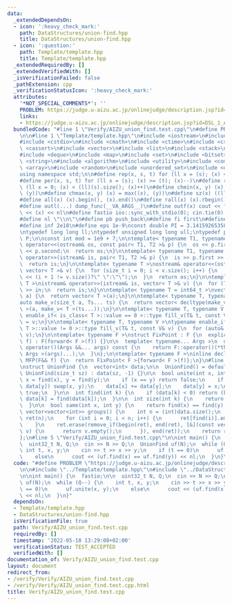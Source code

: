 ```yaml
---
data:
  _extendedDependsOn:
  - icon: ':heavy_check_mark:'
    path: DataStructures/union-find.hpp
    title: DataStructures/union-find.hpp
  - icon: ':question:'
    path: Template/template.hpp
    title: Template/template.hpp
  _extendedRequiredBy: []
  _extendedVerifiedWith: []
  _isVerificationFailed: false
  _pathExtension: cpp
  _verificationStatusIcon: ':heavy_check_mark:'
  attributes:
    '*NOT_SPECIAL_COMMENTS*': ''
    PROBLEM: https://judge.u-aizu.ac.jp/onlinejudge/description.jsp?id=DSL_1_A
    links:
    - https://judge.u-aizu.ac.jp/onlinejudge/description.jsp?id=DSL_1_A
  bundledCode: "#line 1 \"Verify/AIZU_union_find.test.cpp\"\n#define PROBLEM \"https://judge.u-aizu.ac.jp/onlinejudge/description.jsp?id=DSL_1_A\"\
    \n\n#line 1 \"Template/template.hpp\"\n#include <iostream>\n#include <iomanip>\n\
    #include <cstdio>\n#include <cmath>\n#include <ctime>\n#include <cstdlib>\n#include\
    \ <cassert>\n#include <vector>\n#include <list>\n#include <stack>\n#include <queue>\n\
    #include <deque>\n#include <map>\n#include <set>\n#include <bitset>\n#include\
    \ <string>\n#include <algorithm>\n#include <utility>\n#include <complex>\n#include\
    \ <array>\n#include <random>\n#include <unordered_set>\n#include <unordered_map>\n\
    using namespace std;\n\n#define rep(x, s, t) for (ll x = (s); (x) <= (t); (x)++)\n\
    #define per(x, s, t) for (ll x = (s); (x) >= (t); (x)--)\n#define reps(x, s) for\
    \ (ll x = 0; (x) < (ll)(s).size(); (x)++)\n#define chmin(x, y) (x) = min((x),\
    \ (y))\n#define chmax(x, y) (x) = max((x), (y))\n#define sz(x) ((ll)(x).size())\n\
    #define all(x) (x).begin(), (x).end()\n#define rall(x) (x).rbegin(), (x).rend()\n\
    #define outl(...) dump_func(__VA_ARGS__)\n#define outf(x) cout << fixed << setprecision(16)\
    \ << (x) << nl\n#define fastio ios::sync_with_stdio(0); cin.tie(0); cout.tie(0)\n\
    #define nl \"\\n\"\n#define pb push_back\n#define fi first\n#define se second\n\
    #define inf 2e18\n#define eps 1e-9\nconst double PI = 3.1415926535897932384626433;\n\
    \ntypedef long long ll;\ntypedef unsigned long long ull;\ntypedef pair<ll, ll>\
    \ P;\n\nconst int mod = 1e9 + 7;\n\ntemplate< typename T1, typename T2 >\nostream&\
    \ operator<<(ostream& os, const pair< T1, T2 >& p) {\n  os << p.first << \" \"\
    \ << p.second;\n  return os;\n}\n\ntemplate< typename T1, typename T2 >\nistream&\
    \ operator>>(istream& is, pair< T1, T2 >& p) {\n  is >> p.first >> p.second;\n\
    \  return is;\n}\n\ntemplate< typename T >\nostream& operator<<(ostream& os, const\
    \ vector< T >& v) {\n  for (size_t i = 0; i < v.size(); i++) {\n    os << v[i]\
    \ << (i + 1 != v.size()?\" \":\"\");\n  }\n  return os;\n}\n\ntemplate< typename\
    \ T >\nistream& operator>>(istream& is, vector< T >& v) {\n  for (T& in : v) is\
    \ >> in;\n  return is;\n}\n\ntemplate< typename T = int64_t >\nvector< T > make_v(size_t\
    \ a) {\n  return vector< T >(a);\n}\n\ntemplate< typename T, typename... Ts >\n\
    auto make_v(size_t a, Ts... ts) {\n  return vector< decltype(make_v< T >(ts...))\
    \ >(a, make_v< T >(ts...));\n}\n\ntemplate< typename T, typename V >\ntypename\
    \ enable_if< is_class< T >::value == 0 >::type fill_v(T& t, const V& v) {\n  t\
    \ = v;\n}\n\ntemplate< typename T, typename V >\ntypename enable_if< is_class<\
    \ T >::value != 0 >::type fill_v(T& t, const V& v) {\n  for (auto& e : t) fill_v(e,\
    \ v);\n}\n\ntemplate< typename F >\nstruct FixPoint : F {\n  explicit FixPoint(F&&\
    \ f) : F(forward< F >(f)) {}\n\n  template< typename... Args >\n  decltype(auto)\
    \ operator()(Args &&... args) const {\n    return F::operator()(*this, forward<\
    \ Args >(args)...);\n  }\n};\n\ntemplate< typename F >\ninline decltype(auto)\
    \ MFP(F&& f) {\n  return FixPoint< F >{forward< F >(f)};\n}\n#line 1 \"DataStructures/union-find.hpp\"\
    \nstruct UnionFind {\n  vector<int> data;\n\n  UnionFind() = default;\n\n  explicit\
    \ UnionFind(size_t sz) : data(sz, -1) {}\n\n  bool unite(int x, int y) {\n   \
    \ x = find(x), y = find(y);\n    if (x == y) return false;\n    if (data[x] >\
    \ data[y]) swap(x, y);\n    data[x] += data[y];\n    data[y] = x;\n    return\
    \ true;\n  }\n\n  int find(int k) {\n    if (data[k] < 0) return (k);\n    return\
    \ data[k] = find(data[k]);\n  }\n\n  int size(int k) {\n    return -data[find(k)];\n\
    \  }\n\n  bool same(int x, int y) {\n    return find(x) == find(y);\n  }\n\n \
    \ vector<vector<int>> groups() {\n    int n = (int)data.size();\n    vector<vector<int>>\
    \ ret(n);\n    for (int i = 0; i < n; i++) {\n      ret[find(i)].emplace_back(i);\n\
    \    }\n    ret.erase(remove_if(begin(ret), end(ret), [&](const vector< int >&\
    \ v) {\n      return v.empty();\n      }), end(ret));\n    return ret;\n  }\n\
    };\n#line 5 \"Verify/AIZU_union_find.test.cpp\"\n\nint main() {\n  fastio;\n\n\
    \  uint32_t N, Q;\n  cin >> N >> Q;\n  UnionFind uf(N);\n  while (Q--) {\n   \
    \ int t, x, y;\n    cin >> t >> x >> y;\n    if (t == 0)\n      uf.unite(x, y);\n\
    \    else\n      cout << (uf.find(x) == uf.find(y)) << nl;\n  }\n}\n"
  code: "#define PROBLEM \"https://judge.u-aizu.ac.jp/onlinejudge/description.jsp?id=DSL_1_A\"\
    \n\n#include \"../Template/template.hpp\"\n#include \"../DataStructures/union-find.hpp\"\
    \n\nint main() {\n  fastio;\n\n  uint32_t N, Q;\n  cin >> N >> Q;\n  UnionFind\
    \ uf(N);\n  while (Q--) {\n    int t, x, y;\n    cin >> t >> x >> y;\n    if (t\
    \ == 0)\n      uf.unite(x, y);\n    else\n      cout << (uf.find(x) == uf.find(y))\
    \ << nl;\n  }\n}"
  dependsOn:
  - Template/template.hpp
  - DataStructures/union-find.hpp
  isVerificationFile: true
  path: Verify/AIZU_union_find.test.cpp
  requiredBy: []
  timestamp: '2022-05-18 13:29:08+02:00'
  verificationStatus: TEST_ACCEPTED
  verifiedWith: []
documentation_of: Verify/AIZU_union_find.test.cpp
layout: document
redirect_from:
- /verify/Verify/AIZU_union_find.test.cpp
- /verify/Verify/AIZU_union_find.test.cpp.html
title: Verify/AIZU_union_find.test.cpp
---
```

